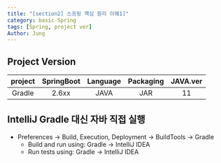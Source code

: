 ```yaml
---
title: "[section2] 스프링 핵심 원리 이해1]"
category: basic-Spring
tags: [Spring, project ver]
Author: Jung
---
```


## Project Version

| project | SpringBoot | Language | Packaging | JAVA.ver |
| :-----: | :--------: | :------: | :-------: | :------: |
| Gradle  |   2.6xx    |   JAVA   |    JAR    |    11    |

## IntelliJ Gradle 대신 자바 직접 실행

- Preferences -> Build, Execution, Deployment -> BuildTools -> Gradle
  - Build and run using: Gradle -> IntelliJ IDEA
  - Run tests using: Gradle -> IntelliJ IDEA
